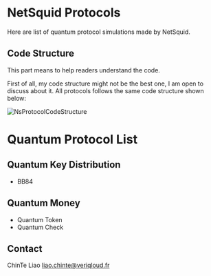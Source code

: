 # NetSquid Protocols
Here are list of quantum protocol simulations made by NetSquid.



## Code Structure

This part means to help readers understand the code.

First of all, my code structure might not be the best one, I am open to discuss about it.
All protocols follows the same code structure shown below: 

![NsProtocolCodeStructure](https://github.com/h-oll/netsquid-private/NsProtocolCodeStructure.png)


# Quantum Protocol List
## Quantum Key Distribution
- BB84




## Quantum Money
- Quantum Token
- Quantum Check



## Contact
ChinTe Liao 
liao.chinte@veriqloud.fr
